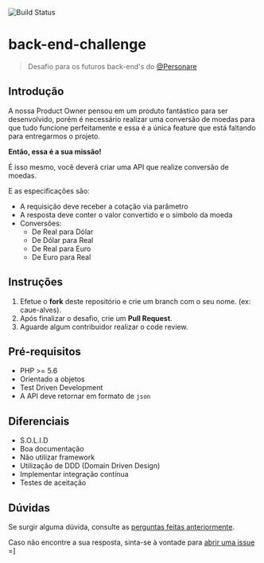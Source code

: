 ![Build Status](https://api.travis-ci.org/cesarFrias/back-end-challenge.svg?branch=cesar-frias)
# back-end-challenge

> Desafio para os futuros back-end's do [@Personare](https://github.com/Personare)

## Introdução

A nossa Product Owner pensou em um produto fantástico para ser desenvolvido, porém é necessário realizar uma conversão de moedas para que tudo funcione perfeitamente e essa é a única feature que está faltando para entregarmos o projeto.

**Então, essa é a sua missão!**

É isso mesmo, você deverá criar uma API que realize conversão de moedas. 

E as especificações são:

- A requisição deve receber a cotação via parâmetro
- A resposta deve conter o valor convertido e o símbolo da moeda
- Conversões:
    - De Real para Dólar
    - De Dólar para Real
    - De Real para Euro
    - De Euro para Real

## Instruções

1. Efetue o **fork** deste repositório e crie um branch com o seu nome. (ex: caue-alves).
2. Após finalizar o desafio, crie um **Pull Request**.
3. Aguarde algum contribuidor realizar o code review.

## Pré-requisitos

- PHP >= 5.6
- Orientado a objetos
- Test Driven Development
- A API deve retornar em formato de `json`

## Diferenciais

- S.O.L.I.D
- Boa documentação
- Não utilizar framework
- Utilização de DDD (Domain Driven Design)
- Implementar integração contínua
- Testes de aceitação

## Dúvidas

Se surgir alguma dúvida, consulte as [perguntas feitas anteriormente](https://github.com/Personare/back-end-challenge/labels/question).

Caso não encontre a sua resposta, sinta-se à vontade para [abrir uma issue](https://github.com/Personare/back-end-challenge/issues/new) =]
